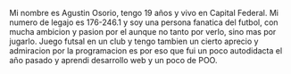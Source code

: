 Mi nombre es Agustin Osorio, tengo 19 años y vivo en Capital Federal.
Mi numero de legajo es 176-246.1 y soy una persona fanatica del futbol, con mucha ambicion y pasion por el aunque no tanto por verlo, sino mas por jugarlo.
Juego futsal en un club y tengo tambien un cierto aprecio y admiracion por la programacion es por eso que fui un poco autodidacta el año pasado y aprendi desarrollo web y un poco de POO. 


